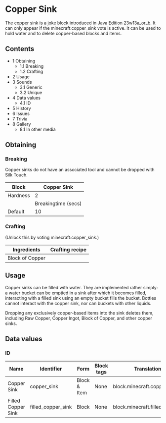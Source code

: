 # Copper Sink
The copper sink is a joke block introduced in Java Edition 23w13a_or_b. It can only appear if the minecraft:copper_sink vote is active. It can be used to hold water and to delete copper-based blocks and items.

## Contents
- 1 Obtaining
	- 1.1 Breaking
	- 1.2 Crafting
- 2 Usage
- 3 Sounds
	- 3.1 Generic
	- 3.2 Unique
- 4 Data values
	- 4.1 ID
- 5 History
- 6 Issues
- 7 Trivia
- 8 Gallery
	- 8.1 In other media

## Obtaining
### Breaking
Copper sinks do not have an associated tool and cannot be dropped with Silk Touch.

| Block    | Copper Sink         |
|----------|---------------------|
| Hardness | 2                   |
|          | Breakingtime (secs) |
| Default  | 10                  |

### Crafting
(Unlock this by voting minecraft:copper_sink.)

| Ingredients     | Crafting recipe |
|-----------------|-----------------|
| Block of Copper |                 |

## Usage
Copper sinks can be filled with water. They are implemented rather simply: a water bucket can be emptied in a sink after which it becomes filled, interacting with a filled sink using an empty bucket fills the bucket. Bottles cannot interact with the copper sink, nor can buckets with other liquids.

Dropping any exclusively copper-based items into the sink deletes them, including Raw Copper, Copper Ingot, Block of Copper, and other copper sinks.

## Data values
### ID
| Name               | Identifier         | Form         | Block tags | Translation key                    |
|--------------------|--------------------|--------------|------------|------------------------------------|
| Copper Sink        | copper_sink        | Block & Item | None       | block.minecraft.copper_sink        |
| Filled Copper Sink | filled_copper_sink | Block        | None       | block.minecraft.filled_copper_sink |


